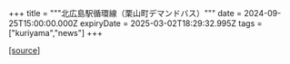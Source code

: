 +++
title = """北広島駅循環線（栗山町デマンドバス）"""
date = 2024-09-25T15:00:00.000Z
expiryDate = 2025-03-02T18:29:32.995Z
tags = ["kuriyama","news"]
+++


[[source]](https://www.town.kuriyama.hokkaido.jp/soshiki/47/24254.html)
